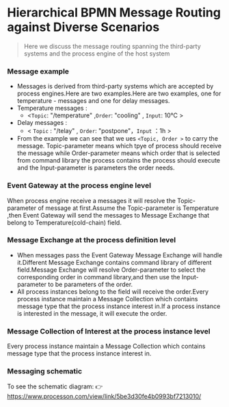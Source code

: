 # Hierarchical BPMN Message Routing against Diverse Scenarios
> Here we discuss the message routing spanning the third-party systems and  the process engine of the host system

### Message example
- Messages is derived from third-party systems which are accepted by process engines.Here are two examples.Here are two examples, one for temperature - messages and one for delay messages.
- Temperature messages :
  - <`Topic`: "/temperature" ,`Order`: "cooling" , `Input`: 10℃ >
- Delay messages :
  - < `Topic` : "/telay" , `Order`: "postpone"，`Input` ：1h >
- From the example we can see that we ues `<Topic, Order >`  to carry the message. Topic-parameter means which tpye of process should receive the message while Order-parameter means which order that is selected from command library the process contains the process should execute and the Input-parameter is parameters the order needs.  
### Event Gateway at the process engine level
When process engine receive a messages it will resolve the Topic-parameter of message at first.Assume the Topic-parameter is Temperature ,then Event Gateway will send the messages to Message Exchange that belong to Temperature(cold-chain) field.
### Message Exchange at the process definition level
- When messages pass the Event Gateway Message Exchange will handle it.Different Message Exchange contains command library of different field.Message Exchange will resolve Order-parameter to select the corresponding order in command library,and then use the Input-parameter
to be parameters of the order.
- All process instances belong to the field will receive the order.Every process instance maintain a Message Collection which contains message type that the process instance interest in.If a process instance is interested in the message, it will execute the order.
### Message Collection of Interest at the process instance level
Every process instance maintain a Message Collection which contains message type that the process instance interest in.<br>
### Messaging schematic
To see the schematic diagram:  :point_right: <https://www.processon.com/view/link/5be3d30fe4b0993bf7213010/>  
